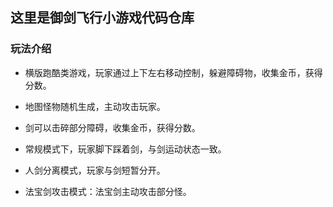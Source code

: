 ## 这里是御剑飞行小游戏代码仓库
 
### 玩法介绍

- 横版跑酷类游戏，玩家通过上下左右移动控制，躲避障碍物，收集金币，获得分数。

- 地图怪物随机生成，主动攻击玩家。

- 剑可以击碎部分障碍，收集金币，获得分数。

- 常规模式下，玩家脚下踩着剑，与剑运动状态一致。

- 人剑分离模式，玩家与剑短暂分开。

- 法宝剑攻击模式：法宝剑主动攻击部分怪。
